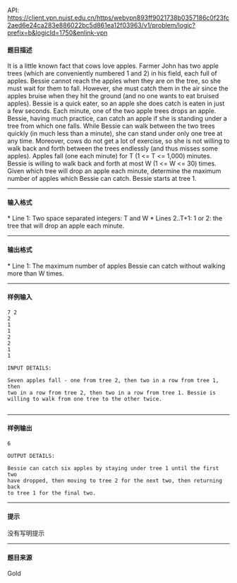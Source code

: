 API: https://client.vpn.nuist.edu.cn/https/webvpn893ff9021738b0357186c0f23fc2aed6e24ca283e886022bc5d861ea12f03963/v1/problem/logic?prefix=b&logicId=1750&enlink-vpn

#### 题目描述

It is a little known fact that cows love apples. Farmer John has two apple trees (which are conveniently numbered 1 and 2) in his field, each full of apples. Bessie cannot reach the apples when they are on the tree, so she must wait for them to fall. However, she must catch them in the air since the apples bruise when they hit the ground (and no one wants to eat bruised apples). Bessie is a quick eater, so an apple she does catch is eaten in just a few seconds. Each minute, one of the two apple trees drops an apple. Bessie, having much practice, can catch an apple if she is standing under a tree from which one falls. While Bessie can walk between the two trees quickly (in much less than a minute), she can stand under only one tree at any time. Moreover, cows do not get a lot of exercise, so she is not willing to walk back and forth between the trees endlessly (and thus misses some apples). Apples fall (one each minute) for T (1 <= T <= 1,000) minutes. Bessie is willing to walk back and forth at most W (1 <= W <= 30) times. Given which tree will drop an apple each minute, determine the maximum number of apples which Bessie can catch. Bessie starts at tree 1.

---

#### 输入格式

\* Line 1: Two space separated integers: T and W \* Lines 2..T+1: 1 or 2: the tree that will drop an apple each minute.

---

#### 输出格式

\* Line 1: The maximum number of apples Bessie can catch without walking more than W times.

---

#### 样例输入
```
7 2
2
1
1
2
2
1
1

INPUT DETAILS:

Seven apples fall - one from tree 2, then two in a row from tree 1, then
two in a row from tree 2, then two in a row from tree 1. Bessie is 
willing to walk from one tree to the other twice.


```

---

#### 样例输出
```
6

OUTPUT DETAILS:

Bessie can catch six apples by staying under tree 1 until the first two
have dropped, then moving to tree 2 for the next two, then returning back
to tree 1 for the final two.
```

---

#### 提示

没有写明提示

---

#### 题目来源

Gold